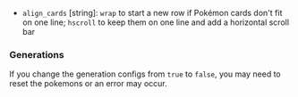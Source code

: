 - `align_cards` [string]:
`wrap` to start a new row if Pokémon cards don't fit on one line;
`hscroll` to keep them on one line and add a horizontal scroll bar

### Generations
If you change the generation configs from `true` to `false`, you may need to reset the pokemons or an error may occur.

